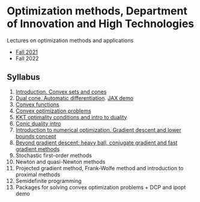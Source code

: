 # Optimization methods, Department of Innovation and High Technologies
Lectures on optimization methods and applications

- [Fall 2021](./Fall2021)
- Fall 2022

## Syllabus

1. [Introduction. Convex sets and cones](./Fall2022/01-IntroConvSets/lecture1.pdf)
2. [Dual cone. Automatic differentiation](./Fall2022/02-DualConesAutodiff/lecture2.pdf). [JAX demo](./Fall2022/02-DualConesAutodiff/jax_autodiff_tutorial.ipynb)
3. [Convex functions](./Fall2022/03-ConvexFunc/lecture3.pdf)
4. [Convex optimization problems](./Fall2022/04-ConvexProblem/lecture4.pdf)
5. [KKT optimality conditions and intro to duality](./Fall2022/05-KKT/lecture5.pdf)
6. [Conic duality intro](./Fall2022/06-Duality/lecture6.pdf)
7. [Introduction to numerical optimization. Gradient descent and lower bounds concept](./Fall2022/07-GD/lecture7.pdf)
8. [Beyond gradient descent: heavy ball, conjugate gradient and fast gradient methods](./Fall2022/08-AccGD/lecture8.pdf)
9. Stochastic first-order methods
10. Newton and quasi-Newton methods
11. Projected gradient method, Frank-Wolfe method and introduction to proximal methods
12. Semidefinite programming
13. Packages for solving convex optimization problems + DCP and ipopt demo
